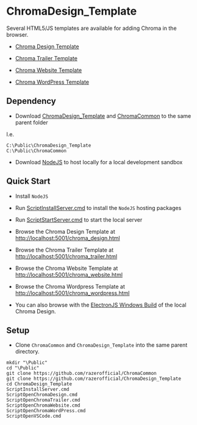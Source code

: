 # ChromaDesign_Template

Several HTML5/JS templates are available for adding Chroma in the browser.

* [Chroma Design Template](chroma_design.html)

* [Chroma Trailer Template](chroma_trailer.html)

* [Chroma Website Template](chroma_website.html)

* [Chroma WordPress Template](chroma_wordpress.html)

## Dependency

* Download [ChromaDesign_Template](https://github.com/razerofficial/ChromaDesign_Template) and [ChromaCommon](https://github.com/razerofficial/ChromaCommon) to the same parent folder

I.e.

```
C:\Public\ChromaDesign_Template
C:\Public\ChromaCommon
```

* Download [NodeJS](https://nodejs.org/) to host locally for a local development sandbox

## Quick Start

* Install `NodeJS`

* Run [ScriptInstallServer.cmd](ScriptInstallServer.cmd) to install the `NodeJS` hosting packages

* Run [ScriptStartServer.cmd](ScriptStartServer.cmd) to start the local server

* Browse the Chroma Design Template at [http://localhost:5001/chroma_design.html](http://localhost:5001/chroma_design.html)

* Browse the Chroma Trailer Template at [http://localhost:5001/chroma_trailer.html](http://localhost:5001/chroma_trailer.html)

* Browse the Chroma Website Template at [http://localhost:5001/chroma_website.html](http://localhost:5001/chroma_website.html)

* Browse the Chroma Wordpress Template at [http://localhost:5001/chroma_wordpress.html](http://localhost:5001/chroma_wordpress.html)

* You can also browse with the [ElectronJS Windows Build](https://github.com/tgraupmann/EJS_ChromaEditor/releases/tag/0.1) of the local Chroma Design.

## Setup

* Clone `ChromaCommon` and `ChromaDesign_Template` into the same parent directory.

```
mkdir "\Public"
cd "\Public"
git clone https://github.com/razerofficial/ChromaCommon
git clone https://github.com/razerofficial/ChromaDesign_Template
cd ChromaDesign_Template
ScriptInstallServer.cmd
ScriptOpenChromaDesign.cmd
ScriptOpenChromaTrailer.cmd
ScriptOpenChromaWebsite.cmd
ScriptOpenChromaWordPress.cmd
ScriptOpenVSCode.cmd
```
